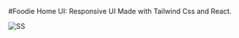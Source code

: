 #Foodie Home UI: Responsive UI Made with Tailwind Css and React.


![SS](https://github.com/ujjaval-parmar/UI-Tailwind-Foodie/assets/154329143/68534ca3-c703-4483-9f37-5f1bd62570ac)
